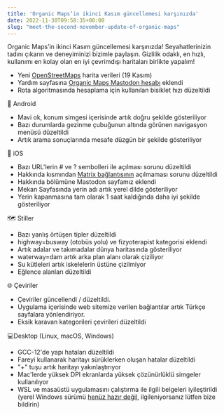 ```yaml
---
title: 'Organic Maps’in ikinci Kasım güncellemesi karşınızda'
date: 2022-11-30T09:58:35+00:00
slug: "meet-the-second-november-update-of-organic-maps"
---
```


Organic Maps’in ikinci Kasım güncellemesi karşınızda! Seyahatlerinizin tadını çıkarın ve deneyiminizi bizimle paylaşın. Gizlilik odaklı, en hızlı, kullanımı en kolay olan en iyi çevrimdışı haritaları birlikte yapalım!

* Yeni [OpenStreetMaps](https://www.openstreetmap.org/) harita verileri (19 Kasım)
* Yardım sayfasına [Organic Maps Mastodon hesabı](https://fosstodon.org/@organicmaps) eklendi
* Rota algoritmasında hesaplama için kullanılan bisiklet hızı düzeltildi

🤖 Android
* Mavi ok, konum simgesi içerisinde artık doğru şekilde gösteriliyor
* Bazı durumlarda gezinme çubuğunun altında görünen navigasyon menüsü düzeltildi
* Artık arama sonuçlarında mesafe düzgün bir şekilde gösteriliyor

 iOS
* Bazı URL'lerin # ve ? sembolleri ile açılması sorunu düzeltildi
* Hakkında kısmından [Matrix bağlantısının](https://omaps.app/matrix) açılmaması sorunu düzeltildi
* Hakkında bölümüne Mastodon sayfamız eklendi
* Mekan Sayfasında yerin adı artık yerel dilde gösteriliyor
* Yerin kapanmasına tam olarak 1 saat kaldığında daha iyi şekilde gösteriliyor

🗺️ Stiller 
* Bazı yanlış örtüşen tipler düzeltildi
* highway=busway (otobüs yolu) ve fizyoterapist kategorisi eklendi
* Artık adalar ve takımadalar dünya haritasında gösteriliyor
* waterway=dam artık arka plan alanı olarak çiziliyor
* Su kütleleri artık iskelelerin üstüne çizilmiyor
* Eğlence alanları düzeltildi

🌐 Çeviriler
* Çeviriler güncellendi / düzeltildi.
* Uygulama içerisinde web sitemize verilen bağlantılar artık Türkçe sayfalara yönlendiriyor.
* Eksik karavan kategorileri çevirileri düzeltildi

💻Desktop (Linux, macOS, Windows)
* GCC-12'de yapı hataları düzeltildi
* Fareyi kullanarak haritayı sürüklerken oluşan hatalar düzeltildi
* "+" tuşu artık haritayı yakınlaştırıyor 
* Mac'lerde yüksek DPI ekranlarda yüksek çözünürlüklü simgeler kullanılıyor
* WSL ve masaüstü uygulamasını çalıştırma ile ilgili belgeleri iyileştirildi (yerel Windows sürümü [henüz hazır değil](https://github.com/organicmaps/organicmaps/tree/windows), ilgileniyorsanız lütfen bize bildirin)
